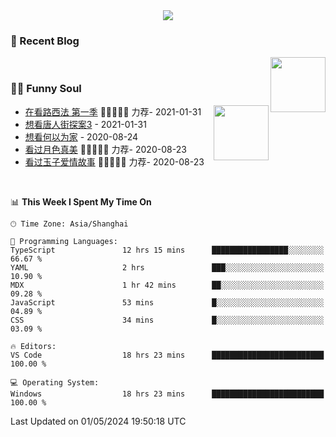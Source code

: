 <div align="center">
  <!-- dynamic typing effect 动态打字效果 -->
  <div>
    <img src="https://readme-typing-svg.demolab.com?font=Fira+Code&pause=10000&color=F76194&random=false&width=500&lines=You+make+your+own+opportunities.;Every+single+day+counts&center=true" />
  </div>
</div>

### 📃 Recent Blog
        
<img align="right" width="88" src="https://cdn.jsdelivr.net/gh/LJJbyZJU/LJJbyZJU/assets/images/astronaut.png" />
      
<!-- START_SECTION:blog -->

<!-- END_SECTION:blog -->
      
<!-- for beauty 留个空行好看点 -->
<div>&nbsp;</div>
      
### 🤾‍♂️ Funny Soul
      
<img align="right" width="88" src="https://cdn.jsdelivr.net/gh/sun0225SUN/sun0225SUN/assets/images/artist.png" />
      
<!-- START_SECTION:douban -->
* <a href='http://movie.douban.com/subject/26385614/' target='_blank'>在看路西法 第一季</a> 🌟🌟🌟🌟🌟 力荐- 2021-01-31
* <a href='http://movie.douban.com/subject/27619748/' target='_blank'>想看唐人街探案3</a> - 2021-01-31
* <a href='http://movie.douban.com/subject/30170448/' target='_blank'>想看何以为家</a> - 2020-08-24
* <a href='http://movie.douban.com/subject/26963810/' target='_blank'>看过月色真美</a> 🌟🌟🌟🌟🌟 力荐- 2020-08-23
* <a href='http://movie.douban.com/subject/25796222/' target='_blank'>看过玉子爱情故事</a> 🌟🌟🌟🌟🌟 力荐- 2020-08-23
<!-- END_SECTION:douban -->
      
<!-- for beauty 留个空行好看点 -->
<div>&nbsp;</div>

<!--START_SECTION:waka-->
📊 **This Week I Spent My Time On** 

```text
🕑︎ Time Zone: Asia/Shanghai

💬 Programming Languages: 
TypeScript               12 hrs 15 mins      █████████████████░░░░░░░░   66.67 % 
YAML                     2 hrs               ███░░░░░░░░░░░░░░░░░░░░░░   10.90 % 
MDX                      1 hr 42 mins        ██░░░░░░░░░░░░░░░░░░░░░░░   09.28 % 
JavaScript               53 mins             █░░░░░░░░░░░░░░░░░░░░░░░░   04.89 % 
CSS                      34 mins             █░░░░░░░░░░░░░░░░░░░░░░░░   03.09 % 

🔥 Editors: 
VS Code                  18 hrs 23 mins      █████████████████████████   100.00 % 

💻 Operating System: 
Windows                  18 hrs 23 mins      █████████████████████████   100.00 % 
```


 Last Updated on 01/05/2024 19:50:18 UTC
<!--END_SECTION:waka-->
